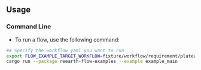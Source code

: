 ## Usage
### Command Line
* To run a flow, use the following command:
``` sh
## Specify the workflow yaml you want to run
export FLOW_EXAMPLE_TARGET_WORKFLOW=fixture/workflow/requirement/plateau4/a001-7/buffer.yml
cargo run --package reearth-flow-examples --example example_main
```
